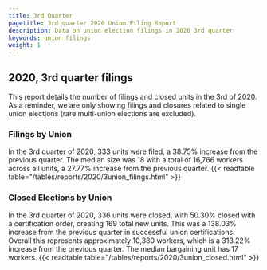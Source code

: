 ```yaml
---
title: 3rd Quarter 
pagetitle: 3rd quarter 2020 Union Filing Report
description: Data on union election filings in 2020 3rd quarter 
keywords: union filings
weight: 1
---
```


## 2020, 3rd quarter filings

This report details the number of filings and closed units in the 3rd of 2020. As a reminder, we are only showing filings and closures related to single union elections (rare multi-union elections are excluded).

### Filings by Union
In the 3rd quarter of 2020, 333 units were filed, a 38.75% increase from the previous quarter. The median size was 18 with a total of 16,766 workers across all units, a 27.77% increase from the previous quarter.
{{< readtable table="/tables/reports/2020/3union_filings.html" >}}

### Closed Elections by Union
In the 3rd quarter of 2020, 336 units were closed, with 50.30% closed with a certification order, creating 169 total new units. This was a 138.03% increase from the previous quarter in successful union certifications. Overall this represents approximately 10,380 workers, which is a 313.22% increase from the previous quarter. The median bargaining unit has 17 workers.
{{< readtable table="/tables/reports/2020/3union_closed.html" >}}
